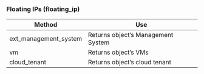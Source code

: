 ### Floating IPs (floating\_ip)

| Method                  | Use                                |
| ----------------------- | ---------------------------------- |
| ext\_management\_system | Returns object’s Management System |
| vm                      | Returns object’s VMs               |
| cloud\_tenant           | Returns object’s cloud tenant      |
